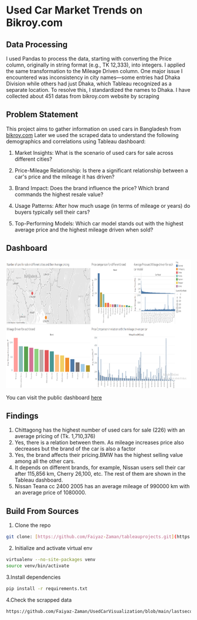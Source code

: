 # **Used Car Market Trends on Bikroy.com**

## **Data Processing**
I used Pandas to process the data, starting with converting the Price column, originally in string format (e.g., TK 12,333), into integers. I applied the same transformation to the Mileage Driven column. One major issue I encountered was inconsistency in city names—some entries had Dhaka Division while others had just Dhaka, which Tableau recognized as a separate location. To resolve this, I standardized the names to Dhaka. I have collected about 451 datas from bikroy.com website by scraping

## **Problem Statement**

This project aims to gather information on used cars in Bangladesh from [bikroy.com](https://bikroy.com/en/ads/c/bangladesh/cars/used)
Later we used the scraped data to understand the following demographics and correlations using Tableau dashboard:

1. Market Insights: What is the scenario of used cars for sale across different cities?

2. Price-Mileage Relationship: Is there a significant relationship between a car's price and the mileage it has driven?

3. Brand Impact: Does the brand influence the price? Which brand commands the highest resale value?

4. Usage Patterns: After how much usage (in terms of mileage or years) do buyers typically sell their cars?

5. Top-Performing Models: Which car model stands out with the highest average price and the highest mileage driven when sold?

## **Dashboard**
<img src="dashboard.png" width="850" height="350">

You can visit the public dashboard [here](https://public.tableau.com/app/profile/faiyaz.zaman/viz/UsedCarVisualization/Dashboard1/)

## **Findings**
1. Chittagong has the highest number of used cars for sale (226) with an average pricing of (Tk. 1,710,376)
2. Yes, there is a relation between them. As mileage increases price also decreases but the brand of the car is also a factor 
3. Yes, the brand affects their pricing.BMW has the highest selling value among all the other cars.
4. It depends on different brands, for example, Nissan users sell their car after 115,856 km, Cherry 26,100, etc. The rest of them are shown in the Tableau dashboard.
5. Nissan Teana cc 2400 2005 has an average mileage of 990000 km with an average price of 1080000.

## Build From Sources
1. Clone the repo 
```bash
git clone: [https://github.com/Faiyaz-Zaman/tableauprojects.git](https://github.com/Faiyaz-Zaman/UsedCarVisualization.git)
```
2. Initialize and activate virtual env 
```bash
virtualenv --no-site-packages venv
source venv/bin/activate
```
3.Install dependencies
```bash
pip install -r requirements.txt
```
4.Check the scrapped data
```bash
https://github.com/Faiyaz-Zaman/UsedCarVisualization/blob/main/lastsecondhand_car_details.csv

```



